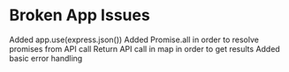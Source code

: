 # Broken App Issues

Added app.use(express.json())
Added Promise.all in order to resolve promises from API call
Return API call in map in order to get results
Added basic error handling